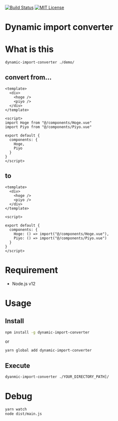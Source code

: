 [![Build Status](https://travis-ci.org/harhogefoo/dynamic-import-converter.svg?branch=master)](https://travis-ci.org/harhogefoo/dynamic-import-converter)
[![MIT License](http://img.shields.io/badge/license-MIT-blue.svg?style=flat)](LICENSE)

# Dynamic import converter

# What is this

```bash
dynamic-import-converter ./demo/
```

## convert from...

```.vue
<template>
  <div>
    <hoge />
    <piyo />
  </div>
</template>

<script>
import Hoge from "@/components/Hoge.vue"
import Piyo from "@/components/Piyo.vue"

export default {
  components: {
    Hoge,
    Piyo
  }
}
</script>
```

## to

```.vue
<template>
  <div>
    <hoge />
    <piyo />
  </div>
</template>

<script>

export default {
  components: {
    Hoge: () => import("@/components/Hoge.vue"),
    Piyo: () => import("@/components/Piyo.vue")
  }
}
</script>
```

# Requirement
- Node.js v12

# Usage

## Install
```bash
npm install -g dynamic-import-converter
```

or

```bash
yarn global add dynamic-import-converter
```

## Execute
```bash
dyanmic-import-converter ./YOUR_DIRECTORY_PATH]/
```

# Debug
```bash
yarn watch
node dist/main.js
```

